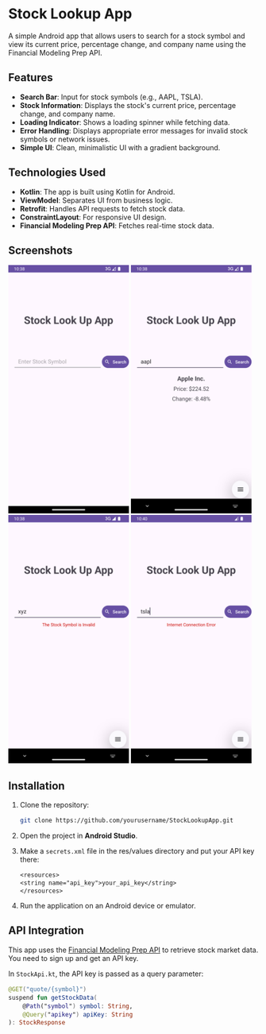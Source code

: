 # Stock Lookup App

A simple Android app that allows users to search for a stock symbol and view its current price, percentage change, and company name using the Financial Modeling Prep API.

## Features

- **Search Bar**: Input for stock symbols (e.g., AAPL, TSLA).
- **Stock Information**: Displays the stock's current price, percentage change, and company name.
- **Loading Indicator**: Shows a loading spinner while fetching data.
- **Error Handling**: Displays appropriate error messages for invalid stock symbols or network issues.
- **Simple UI**: Clean, minimalistic UI with a gradient background.

## Technologies Used

- **Kotlin**: The app is built using Kotlin for Android.
- **ViewModel**: Separates UI from business logic.
- **Retrofit**: Handles API requests to fetch stock data.
- **ConstraintLayout**: For responsive UI design.
- **Financial Modeling Prep API**: Fetches real-time stock data.

## Screenshots
<img src="assets/1.png" alt="App Screenshot" width="243" height="500" /> <img src="assets/2.png" alt="App Screenshot" width="243" height="500" /><br>
<img src="assets/3.png" alt="App Screenshot" width="243" height="500" /> <img src="assets/4.png" alt="App Screenshot" width="243" height="500" />


## Installation

1. Clone the repository:

    ```bash
    git clone https://github.com/yourusername/StockLookupApp.git
    ```

2. Open the project in **Android Studio**.

3. Make a `secrets.xml` file in the res/values directory and put your API key there:

    ```
    <resources>
    <string name="api_key">your_api_key</string>
    </resources>
    ```

4. Run the application on an Android device or emulator.

## API Integration

This app uses the [Financial Modeling Prep API](https://financialmodelingprep.com/developer/docs/) to retrieve stock market data. You need to sign up and get an API key.

In `StockApi.kt`, the API key is passed as a query parameter:

```kotlin
@GET("quote/{symbol}")
suspend fun getStockData(
    @Path("symbol") symbol: String,
    @Query("apikey") apiKey: String 
): StockResponse
